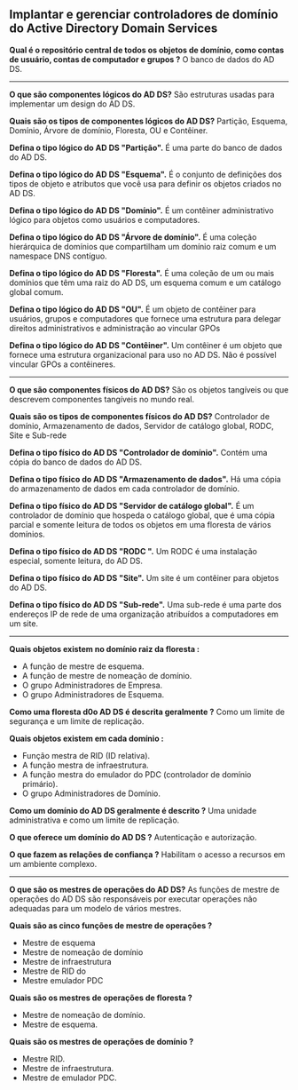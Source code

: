 ## Implantar e gerenciar controladores de domínio do Active Directory Domain Services

**Qual é o repositório central de todos os objetos de domínio, como contas de usuário, contas de computador e grupos ?**
O banco de dados do AD DS.

---

**O que são componentes lógicos do AD DS?**
São estruturas usadas para implementar um design do AD DS.

**Quais são os tipos de componentes lógicos do AD DS?**
Partição, Esquema, Domínio, Árvore de domínio, Floresta, OU e Contêiner.

**Defina o tipo lógico do AD DS "Partição".**
É uma parte do banco de dados do AD DS.

**Defina o tipo lógico do AD DS "Esquema".**
É o conjunto de definições dos tipos de objeto e atributos que você usa para definir os objetos criados no AD DS.

**Defina o tipo lógico do AD DS "Domínio".**
É um contêiner administrativo lógico para objetos como usuários e computadores.

**Defina o tipo lógico do AD DS "Árvore de domínio".**
É uma coleção hierárquica de domínios que compartilham um domínio raiz comum e um namespace DNS contíguo.

**Defina o tipo lógico do AD DS "Floresta".**
É uma coleção de um ou mais domínios que têm uma raiz do AD DS, um esquema comum e um catálogo global comum.

**Defina o tipo lógico do AD DS "OU".**
É um objeto de contêiner para usuários, grupos e computadores que fornece uma estrutura para delegar direitos administrativos e administração ao vincular GPOs

**Defina o tipo lógico do AD DS "Contêiner".**
Um contêiner é um objeto que fornece uma estrutura organizacional para uso no AD DS. Não é possível vincular GPOs a contêineres.

---

**O que são componentes físicos do AD DS?**
São os objetos tangíveis ou que descrevem componentes tangíveis no mundo real.

**Quais são os tipos de componentes físicos do AD DS?**
Controlador de domínio, Armazenamento de dados, Servidor de catálogo global, RODC, Site e Sub-rede

**Defina o tipo físico do AD DS "Controlador de domínio".**
Contém uma cópia do banco de dados do AD DS.

**Defina o tipo físico do AD DS "Armazenamento de dados".**
Há uma cópia do armazenamento de dados em cada controlador de domínio.

**Defina o tipo físico do AD DS "Servidor de catálogo global".**
É um controlador de domínio que hospeda o catálogo global, que é uma cópia parcial e somente leitura de todos os objetos em uma floresta de vários domínios.

**Defina o tipo físico do AD DS "RODC ".**
Um RODC é uma instalação especial, somente leitura, do AD DS.

**Defina o tipo físico do AD DS "Site".**
Um site é um contêiner para objetos do AD DS.

**Defina o tipo físico do AD DS "Sub-rede".**
Uma sub-rede é uma parte dos endereços IP de rede de uma organização atribuídos a computadores em um site.

---
**Quais objetos existem no domínio raiz da floresta :**
- A função de mestre de esquema.
- A função de mestre de nomeação de domínio.
- O grupo Administradores de Empresa.
- O grupo Administradores de Esquema.

**Como uma floresta d0o AD DS é descrita geralmente ?**
Como um limite de segurança e um limite de replicação.

**Quais objetos existem em cada domínio :**
- Função mestra de RID (ID relativa).
- A função mestra de infraestrutura.
- A função mestra do emulador do PDC (controlador de domínio primário).
- O grupo Administradores de Domínio.

**Como um domínio do AD DS geralmente é descrito ?**
Uma unidade administrativa e como um limite de replicação.

**O que oferece um domínio do AD DS ?**
Autenticação e autorização.

**O que fazem as relações de confiança ?**
Habilitam o acesso a recursos em um ambiente complexo.


--- 
**O que são os mestres de operações do AD DS?**
As funções de mestre de operações do AD DS são responsáveis por executar operações não adequadas para um modelo de vários mestres.

**Quais são as cinco funções de mestre de operações ?**
- Mestre de esquema
- Mestre de nomeação de domínio
- Mestre de infraestrutura
- Mestre de RID do
- Mestre emulador PDC

**Quais são os mestres de operações de floresta ?**
- Mestre de nomeação de domínio.
- Mestre de esquema.

**Quais são os mestres de operações de domínio ?**
- Mestre RID.
- Mestre de infraestrutura.
- Mestre de emulador PDC.
















































































































































































